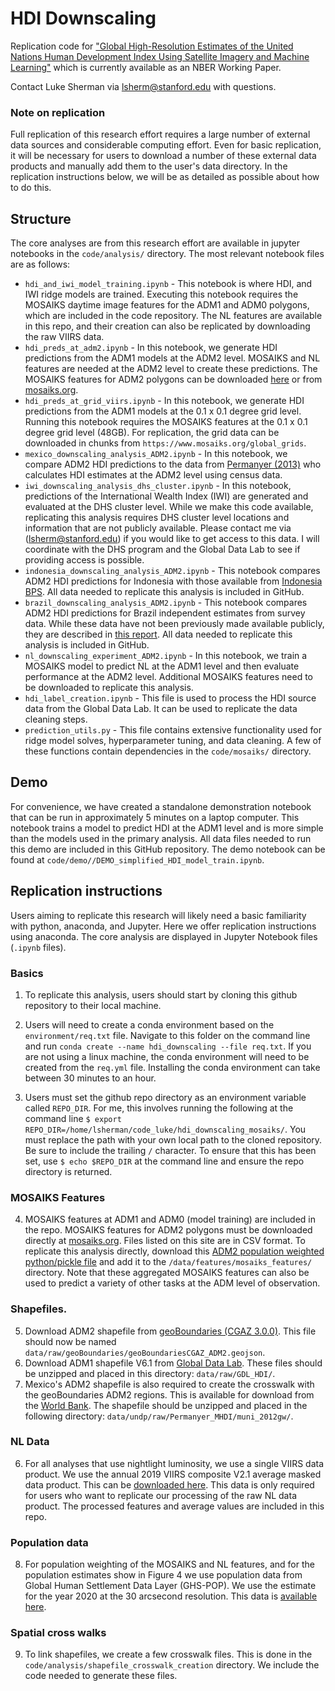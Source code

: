 # HDI Downscaling
Replication code for ["Global High-Resolution Estimates of the United Nations Human Development Index Using Satellite Imagery and Machine Learning"](https://www.nber.org/papers/w31044) which is currently available as an NBER Working Paper.

Contact Luke Sherman via lsherm@stanford.edu with questions.

### Note on replication
Full replication of this research effort requires a large number of external data sources and considerable computing effort. Even for basic replication, it will be necessary for users to download a number of these external data products and manually add them to the user's data directory. In the replication instructions below, we will be as detailed as possible about how to do this. 

## Structure

The core analyses are from this research effort are available in jupyter notebooks in the `code/analysis/` directory. The most relevant notebook files are as follows:

- `hdi_and_iwi_model_training.ipynb` - This notebook is where HDI, and IWI ridge models are trained. Executing this notebook requires the MOSAIKS daytime image features for the ADM1 and ADM0 polygons, which are included in the code repository. The NL features are available in this repo, and their creation can also be replicated by downloading the raw VIIRS data. 
- `hdi_preds_at_adm2.ipynb` - In this notebook, we generate HDI predictions from the ADM1 models at the ADM2 level. MOSAIKS and NL features are needed at the ADM2 level to create these predictions. The MOSAIKS features for ADM2 polygons can be downloaded [here](https://redivis.com/api/v1/rawFiles/vetx-8gzj1dq4a.HE7Hg7SHGP4SytfUzu7OxA?version=next) or from [mosaiks.org](https://www.mosaiks.org/precomputed).
- `hdi_preds_at_grid_viirs.ipynb` - In this notebook, we generate HDI predictions from the ADM1 models at the 0.1 x 0.1 degree grid level. Running this notebook requires the MOSAIKS features at the 0.1 x 0.1 degree grid level (48GB). For replication, the grid data can be downloaded in chunks from `https://www.mosaiks.org/global_grids`. 
- `mexico_downscaling_analysis_ADM2.ipynb` - In this notebook, we compare ADM2 HDI predictions to the data from [Permanyer (2013)](https://www.sciencedirect.com/science/article/abs/pii/S0305750X1200294X) who calculates HDI estimates at the ADM2 level using census data. 
- `iwi_downscaling_analysis_dhs_cluster.ipynb` - In this notebook, predictions of the International Wealth Index (IWI) are generated and evaluated at the DHS cluster level. While we make this code available, replicating this analysis requires DHS cluster level locations and information that are not publicly available. Please contact me via (lsherm@stanford.edu) if you would like to get access to this data. I will coordinate with the DHS program and the Global Data Lab to see if providing access is possible.
- `indonesia_downscaling_analysis_ADM2.ipynb` - This notebook compares ADM2 HDI predictions for Indonesia with those available from [Indonesia BPS](https://www.bps.go.id/en/query-builder). All data needed to replicate this analysis is included in GitHub.
-  `brazil_downscaling_analysis_ADM2.ipynb` - This notebook compares ADM2 HDI predictions for Brazil independent estimates from survey data. While these data have not been previously made available publicly, they are described in [this report](https://repositorio.ipea.gov.br/items/1aaa4458-8ce0-4150-a3e5-92b8f727e2c0). All data needed to replicate this analysis is included in GitHub. 
- `nl_downscaling_experiment_ADM2.ipynb` - In this notebook, we train a MOSAIKS model to predict NL at the ADM1 level and then evaluate performance at the ADM2 level. Additional MOSAIKS features need to be downloaded to replicate this analysis.
- `hdi_label_creation.ipynb` - This file is used to process the HDI source data from the Global Data Lab. It can be used to replicate the data cleaning steps.
- `prediction_utils.py` - This file contains extensive functionality used for ridge model solves, hyperparameter tuning, and data cleaning. A few of these functions contain dependencies in the `code/mosaiks/` directory. 


## Demo
For convenience, we have created a standalone demonstration notebook that can be run in approximately 5 minutes on a laptop computer. This notebook trains a model to predict HDI at the ADM1 level and is more simple than the models used in the primary analysis. All data files needed to run this demo are included in this GitHub repository. The demo notebook can be found at `code/demo//DEMO_simplified_HDI_model_train.ipynb`.


## Replication instructions

Users aiming to replicate this research will likely need a basic familiarity with python, anaconda, and Jupyter. Here we offer replication instructions using anaconda. The core analysis are displayed in Jupyter Notebook files (`.ipynb` files). 

### Basics
1. To replicate this analysis, users should start by cloning this github repository to their local machine. 

2. Users will need to create a conda environment based on the `environment/req.txt` file. Navigate to this folder on the command line and run `conda create --name hdi_downscaling --file req.txt`. If you are not using a linux machine, the conda environment will need to be created from the `req.yml` file. Installing the conda environment can take between 30 minutes to an hour.

3. Users must set the github repo directory as an environment variable called `REPO_DIR`. For me, this involves running the following at the command line `$ export REPO_DIR=/home/lsherman/code_luke/hdi_downscaling_mosaiks/`. You must replace the path with your own local path to the cloned repository. Be sure to include the trailing `/` character. To ensure that this has been set, use `$ echo $REPO_DIR` at the command line and ensure the repo directory is returned.


### MOSAIKS Features
4. MOSAIKS features at ADM1 and ADM0 (model training) are included in the repo. MOSAIKS features for ADM2 polygons must be downloaded directly at [mosaiks.org](https://mosaiks.org/precomputed/). Files listed on this site are in CSV format. To replicate this analysis directly, download this [ADM2 population weighted python/pickle file](https://redivis.com/api/v1/rawFiles/vetx-8gzj1dq4a.HE7Hg7SHGP4SytfUzu7OxA?version=next) and add it to the `/data/features/mosaiks_features/` directory. Note that these aggregated MOSAIKS features can also be used to predict a variety of other tasks at the ADM level of observation.

### Shapefiles.
5. Download ADM2 shapefile  from [geoBoundaries (CGAZ 3.0.0)](https://www.geoboundaries.org/data/geoBoundariesCGAZ-3_0_0/ADM2/simplifyRatio_100/geoBoundariesCGAZ_ADM2.geojson). This file should now be named `data/raw/geoBoundaries/geoBoundariesCGAZ_ADM2.geojson`. 
6. Download ADM1 shapefile V6.1 from [Global Data Lab](https://globaldatalab.org/mygdl/downloads/shapefiles/). These files should be unzipped and placed in this directory: `data/raw/GDL_HDI/`.
7. Mexico's ADM2 shapefile is also required to create the crosswalk with the geoBoundaries ADM2 regions. This is available for download from the [World Bank](https://datacatalog.worldbank.org/search/dataset/0039294). The shapefile should be unzipped and placed in the following directory: `data/undp/raw/Permanyer_MHDI/muni_2012gw/`.

### NL Data
6. For all analyses that use nightlight luminosity, we use a single VIIRS data product. We use the annual 2019 VIIRS composite V2.1 average masked data product. This can be [downloaded here](
https://eogdata.mines.edu/nighttime_light/annual/v21/2019/). This data is only required for users who want to replicate our processing of the raw NL data product. The processed features and average values are included in this repo.

### Population data
8. For population weighting of the MOSAIKS and NL features, and for the population estimates show in Figure 4 we use population data from Global Human Settlement Data Layer (GHS-POP). We use the estimate for the year 2020 at the 30 arcsecond resolution. This data is [available here](https://ghsl.jrc.ec.europa.eu/download.php?ds=pop). 


### Spatial cross walks
9. To link shapefiles, we create a few crosswalk files. This is done in the `code/analysis/shapefile_crosswalk_creation` directory. We include the code needed to generate these files.
